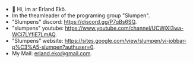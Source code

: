 - 👋 Hi, im ar Erland Ekö. 
- Im the theamleader of the programing group "Slumpen".
- "Slumpens" discord: https://discord.gg/P7qBs6SQ.
- "slumpens" youtube: https://www.youtube.com/channel/UCWjXI3wa-WCi7LYfjE7LmAQ.
- "Slumpens" website: https://sites.google.com/view/slumpen/vi-jobbar-p%C3%A5-slumpen?authuser=0.
- My Mail: erland.eko@gmail.com.
<!---
OPmannen/OPmannen is a ✨ special ✨ repository because its `README.md` (this file) appears on your GitHub profile.
You can click the Preview link to take a look at your changes.
--->
